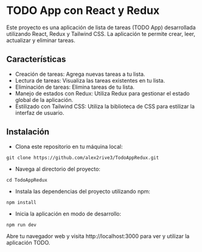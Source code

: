 # TODO App con React y Redux

Este proyecto es una aplicación de lista de tareas (TODO App) desarrollada utilizando React, Redux y Tailwind CSS. La aplicación te permite crear, leer, actualizar y eliminar tareas.

## Características

- Creación de tareas: Agrega nuevas tareas a tu lista.
- Lectura de tareas: Visualiza las tareas existentes en tu lista.
- Eliminación de tareas: Elimina tareas de tu lista.
- Manejo de estados con Redux: Utiliza Redux para gestionar el estado global de la aplicación.
- Estilizado con Tailwind CSS: Utiliza la biblioteca de CSS para estilizar la interfaz de usuario.

## Instalación

- Clona este repositorio en tu máquina local:

```
git clone https://github.com/alex2rive3/TodoAppRedux.git
```

- Navega al directorio del proyecto:

```
cd TodoAppRedux
```

- Instala las dependencias del proyecto utilizando npm:

```
npm install
```

- Inicia la aplicación en modo de desarrollo:

```
npm run dev
```

Abre tu navegador web y visita http://localhost:3000 para ver y utilizar la aplicación TODO.
